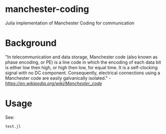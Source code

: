 # manchester-coding
Julia implementation of Manchester Coding for communication

# Background
"In telecommunication and data storage, Manchester code (also known as phase encoding, or PE) is a line code in which the encoding of each data bit is either low then high, or high then low, for equal time. It is a self-clocking signal with no DC component. Consequently, electrical connections using a Manchester code are easily galvanically isolated." - *https://en.wikipedia.org/wiki/Manchester_code*

# Usage
See:
```
test.jl
```
